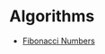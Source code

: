 # Algorithms

  - [Fibonacci Numbers][Fibonacci]

   [Fibonacci]: <https://github.com/abhijitapte/Algorithms/blob/master/Fibonacci/>

